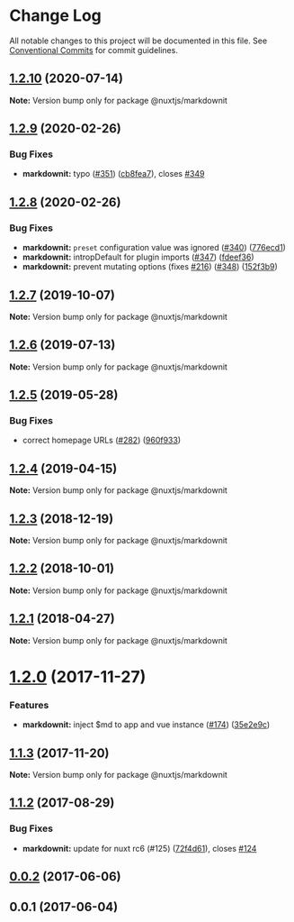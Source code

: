 # Change Log

All notable changes to this project will be documented in this file.
See [Conventional Commits](https://conventionalcommits.org) for commit guidelines.

## [1.2.10](https://github.com/nuxt/modules/compare/@nuxtjs/markdownit@1.2.9...@nuxtjs/markdownit@1.2.10) (2020-07-14)

**Note:** Version bump only for package @nuxtjs/markdownit





## [1.2.9](https://github.com/nuxt/modules/compare/@nuxtjs/markdownit@1.2.8...@nuxtjs/markdownit@1.2.9) (2020-02-26)


### Bug Fixes

* **markdownit:** typo ([#351](https://github.com/nuxt/modules/issues/351)) ([cb8fea7](https://github.com/nuxt/modules/commit/cb8fea7afa550448b074a41298564cd0b3c00a9d)), closes [#349](https://github.com/nuxt/modules/issues/349)





## [1.2.8](https://github.com/nuxt/modules/compare/@nuxtjs/markdownit@1.2.7...@nuxtjs/markdownit@1.2.8) (2020-02-26)


### Bug Fixes

* **markdownit:** `preset` configuration value was ignored ([#340](https://github.com/nuxt/modules/issues/340)) ([776ecd1](https://github.com/nuxt/modules/commit/776ecd1e9731d4c9a43554991a1ec48aff22fecc))
* **markdownit:** intropDefault for plugin imports ([#347](https://github.com/nuxt/modules/issues/347)) ([fdeef36](https://github.com/nuxt/modules/commit/fdeef360f5961b0ac22b7374d53b653ddb790e94))
* **markdownit:** prevent mutating options (fixes [#216](https://github.com/nuxt/modules/issues/216)) ([#348](https://github.com/nuxt/modules/issues/348)) ([152f3b9](https://github.com/nuxt/modules/commit/152f3b92f1959ccb2ebb397c339717b619c748ef))





## [1.2.7](https://github.com/nuxt/modules/compare/@nuxtjs/markdownit@1.2.6...@nuxtjs/markdownit@1.2.7) (2019-10-07)

**Note:** Version bump only for package @nuxtjs/markdownit





## [1.2.6](https://github.com/nuxt/modules/compare/@nuxtjs/markdownit@1.2.5...@nuxtjs/markdownit@1.2.6) (2019-07-13)

**Note:** Version bump only for package @nuxtjs/markdownit





## [1.2.5](https://github.com/nuxt/modules/compare/@nuxtjs/markdownit@1.2.4...@nuxtjs/markdownit@1.2.5) (2019-05-28)


### Bug Fixes

* correct homepage URLs ([#282](https://github.com/nuxt/modules/issues/282)) ([960f933](https://github.com/nuxt/modules/commit/960f933))





## [1.2.4](https://github.com/nuxt/modules/compare/@nuxtjs/markdownit@1.2.3...@nuxtjs/markdownit@1.2.4) (2019-04-15)

**Note:** Version bump only for package @nuxtjs/markdownit





<a name="1.2.3"></a>
## [1.2.3](https://github.com/nuxt/modules/compare/@nuxtjs/markdownit@1.2.2...@nuxtjs/markdownit@1.2.3) (2018-12-19)

**Note:** Version bump only for package @nuxtjs/markdownit





<a name="1.2.2"></a>
## [1.2.2](https://github.com/nuxt/modules/compare/@nuxtjs/markdownit@1.2.1...@nuxtjs/markdownit@1.2.2) (2018-10-01)

**Note:** Version bump only for package @nuxtjs/markdownit





<a name="1.2.1"></a>
## [1.2.1](https://github.com/nuxt/modules/compare/@nuxtjs/markdownit@1.2.0...@nuxtjs/markdownit@1.2.1) (2018-04-27)




**Note:** Version bump only for package @nuxtjs/markdownit

<a name="1.2.0"></a>
# [1.2.0](https://github.com/nuxt/modules/compare/@nuxtjs/markdownit@1.1.3...@nuxtjs/markdownit@1.2.0) (2017-11-27)


### Features

* **markdownit:** inject $md to app and vue instance ([#174](https://github.com/nuxt/modules/issues/174)) ([35e2e9c](https://github.com/nuxt/modules/commit/35e2e9c))




<a name="1.1.3"></a>
## [1.1.3](https://github.com/nuxt/modules/compare/@nuxtjs/markdownit@1.1.2...@nuxtjs/markdownit@1.1.3) (2017-11-20)




**Note:** Version bump only for package @nuxtjs/markdownit

<a name="1.1.2"></a>
## [1.1.2](https://github.com/nuxt/modules/compare/@nuxtjs/markdownit@1.1.0...@nuxtjs/markdownit@1.1.2) (2017-08-29)


### Bug Fixes

* **markdownit:** update for nuxt rc6 (#125) ([72f4d61](https://github.com/nuxt/modules/commit/72f4d61)), closes [#124](https://github.com/nuxt/modules/issues/124)




<a name="0.0.2"></a>
## [0.0.2](https://github.com/nuxt/modules/compare/@nuxtjs/markdownit@0.0.1...@nuxtjs/markdownit@0.0.2) (2017-06-06)




<a name="0.0.1"></a>
## 0.0.1 (2017-06-04)
